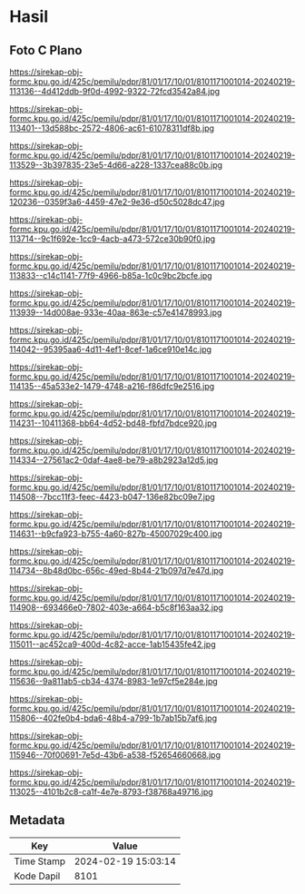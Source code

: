 # Hasil

## Foto C Plano

https://sirekap-obj-formc.kpu.go.id/425c/pemilu/pdpr/81/01/17/10/01/8101171001014-20240219-113136--4d412ddb-9f0d-4992-9322-72fcd3542a84.jpg

https://sirekap-obj-formc.kpu.go.id/425c/pemilu/pdpr/81/01/17/10/01/8101171001014-20240219-113401--13d588bc-2572-4806-ac61-61078311df8b.jpg

https://sirekap-obj-formc.kpu.go.id/425c/pemilu/pdpr/81/01/17/10/01/8101171001014-20240219-113529--3b397835-23e5-4d66-a228-1337cea88c0b.jpg

https://sirekap-obj-formc.kpu.go.id/425c/pemilu/pdpr/81/01/17/10/01/8101171001014-20240219-120236--0359f3a6-4459-47e2-9e36-d50c5028dc47.jpg

https://sirekap-obj-formc.kpu.go.id/425c/pemilu/pdpr/81/01/17/10/01/8101171001014-20240219-113714--9c1f692e-1cc9-4acb-a473-572ce30b90f0.jpg

https://sirekap-obj-formc.kpu.go.id/425c/pemilu/pdpr/81/01/17/10/01/8101171001014-20240219-113833--c14c1141-77f9-4966-b85a-1c0c9bc2bcfe.jpg

https://sirekap-obj-formc.kpu.go.id/425c/pemilu/pdpr/81/01/17/10/01/8101171001014-20240219-113939--14d008ae-933e-40aa-863e-c57e41478993.jpg

https://sirekap-obj-formc.kpu.go.id/425c/pemilu/pdpr/81/01/17/10/01/8101171001014-20240219-114042--95395aa6-4d11-4ef1-8cef-1a6ce910e14c.jpg

https://sirekap-obj-formc.kpu.go.id/425c/pemilu/pdpr/81/01/17/10/01/8101171001014-20240219-114135--45a533e2-1479-4748-a216-f86dfc9e2516.jpg

https://sirekap-obj-formc.kpu.go.id/425c/pemilu/pdpr/81/01/17/10/01/8101171001014-20240219-114231--10411368-bb64-4d52-bd48-fbfd7bdce920.jpg

https://sirekap-obj-formc.kpu.go.id/425c/pemilu/pdpr/81/01/17/10/01/8101171001014-20240219-114334--27561ac2-0daf-4ae8-be79-a8b2923a12d5.jpg

https://sirekap-obj-formc.kpu.go.id/425c/pemilu/pdpr/81/01/17/10/01/8101171001014-20240219-114508--7bcc11f3-feec-4423-b047-136e82bc09e7.jpg

https://sirekap-obj-formc.kpu.go.id/425c/pemilu/pdpr/81/01/17/10/01/8101171001014-20240219-114631--b9cfa923-b755-4a60-827b-45007029c400.jpg

https://sirekap-obj-formc.kpu.go.id/425c/pemilu/pdpr/81/01/17/10/01/8101171001014-20240219-114734--8b48d0bc-656c-49ed-8b44-21b097d7e47d.jpg

https://sirekap-obj-formc.kpu.go.id/425c/pemilu/pdpr/81/01/17/10/01/8101171001014-20240219-114908--693466e0-7802-403e-a664-b5c8f163aa32.jpg

https://sirekap-obj-formc.kpu.go.id/425c/pemilu/pdpr/81/01/17/10/01/8101171001014-20240219-115011--ac452ca9-400d-4c82-acce-1ab15435fe42.jpg

https://sirekap-obj-formc.kpu.go.id/425c/pemilu/pdpr/81/01/17/10/01/8101171001014-20240219-115636--9a811ab5-cb34-4374-8983-1e97cf5e284e.jpg

https://sirekap-obj-formc.kpu.go.id/425c/pemilu/pdpr/81/01/17/10/01/8101171001014-20240219-115806--402fe0b4-bda6-48b4-a799-1b7ab15b7af6.jpg

https://sirekap-obj-formc.kpu.go.id/425c/pemilu/pdpr/81/01/17/10/01/8101171001014-20240219-115946--70f00691-7e5d-43b6-a538-f52654660668.jpg

https://sirekap-obj-formc.kpu.go.id/425c/pemilu/pdpr/81/01/17/10/01/8101171001014-20240219-113025--4101b2c8-ca1f-4e7e-8793-f38768a49716.jpg


## Metadata

| Key        | Value               |
| ---------- | ------------------- |
| Time Stamp | 2024-02-19 15:03:14 |
| Kode Dapil | 8101                |



